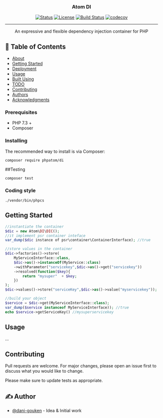 <h3 align="center">Atom DI</h3>

<div align="center">

[![Status](https://img.shields.io/badge/status-active-success.svg)]()
[![License](https://img.shields.io/badge/license-MIT-blue.svg)](/LICENSE)
[![Build Status](https://travis-ci.org/phpatom/DI.svg?branch=master)](https://travis-ci.org/phpatom/DI)
[![codecov](https://codecov.io/gh/phpatom/DI/branch/master/graph/badge.svg)](https://codecov.io/gh/phpatom/DI)


</div>

---

<p align="center">
    An expressive and flexible dependency injection container for PHP
    <br> 
</p>

## 📝 Table of Contents

- [About](#about)
- [Getting Started](#getting_started)
- [Deployment](#deployment)
- [Usage](#usage)
- [Built Using](#built_using)
- [TODO](../TODO.md)
- [Contributing](../CONTRIBUTING.md)
- [Authors](#authors)
- [Acknowledgments](#acknowledgement)


### Prerequisites


- PHP 7.3 +
- Composer 


### Installing

The recommended way to install is via Composer:


```
composer require phpatom/di
```


##Testing
 
```
composer test
```

### Coding style

```
./vendor/bin/phpcs
```

## Getting Started <a name = "getting_started"></a>
```php
//instantiate the container
$dic = new Atom\DI\DIC();
//it implement psr container inteface
var_dump($dic instance of psr\container\ContainerInterface); //true    

//store values in the container
$dic->factories()->store(
    MyServiceInterface::class, 
    $dic->as()->instanceOf(MyService::class)
    ->withParameter("servicekey",$dic->as()->get("servicekey"))
    ->resolved(function($key){
        return "mysuper"  + $key;
    })
);
$dic->values()->store("serviceKey",$dic->as()->value("myservicekey"));

//build your object
$service = $dic->get(MyServiceInterface::class);
var_dump($service instanceof MyServiceInterface)); //true
echo $service->getServiceKey() //mysuperservicekey
```

## Usage <a name="usage"></a>

...

## Contributing
Pull requests are welcome. For major changes, please open an issue first to discuss what you would like to change.

Please make sure to update tests as appropriate.


## ✍️ Author <a name = "authors"></a>

- [@dani-gouken](https://github.com/dani-gouken) - Idea & Initial work

